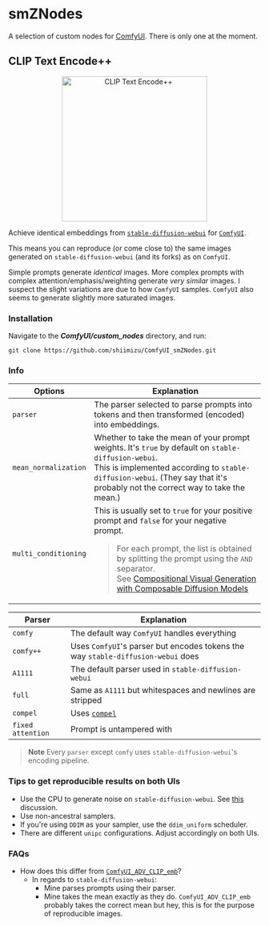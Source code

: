 
# smZNodes
A selection of custom nodes for [ComfyUI](https://github.com/comfyanonymous/ComfyUI). There is only one at the moment.

## CLIP Text Encode++

<p align="center">
<img width="290" alt="CLIP Text Encode++" src="https://github.com/shiimizu/ComfyUI_smZNodes/assets/54494639/fdb011a9-238e-47d0-a6ca-1188ef0d99f4">
</p>

Achieve identical embeddings from [`stable-diffusion-webui`](https://github.com/AUTOMATIC1111/stable-diffusion-webui) for [`ComfyUI`](https://github.com/comfyanonymous/ComfyUI).

This means you can reproduce (or come close to) the same images generated on `stable-diffusion-webui` (and its forks) as on `ComfyUI`.

Simple prompts generate _identical_ images. More complex prompts with complex attention/emphasis/weighting generate _very similar_ images. I suspect the slight variations are due to how `ComfyUI` samples. `ComfyUI` also seems to generate slightly more saturated images.

### Installation
Navigate to the **_ComfyUI/custom_nodes_** directory, and run:

```
git clone https://github.com/shiimizu/ComfyUI_smZNodes.git
```

### Info

| Options              | Explanation                                                                                                                                                                                                                                                                                                                                                                                        |
| -------------------- | -------------------------------------------------------------------------------------------------------------------------------------------------------------------------------------------------------------------------------------------------------------------------------------------------------------------------------------------------------------------------------------------------- |
| `parser`             | The parser selected to parse prompts into tokens and then transformed (encoded) into embeddings.                                                                                                                                                                                                                                                                                                   |
| `mean_normalization` | Whether to take the mean of your prompt weights. It's `true` by default on `stable-diffusion-webui`.<br>This is implemented according to `stable-diffusion-webui`. (They say that it's probably not the correct way to take the mean.)                                                                                                                                                                                                                       |
| `multi_conditioning` | This is usually set to `true` for your positive prompt and `false` for your negative prompt. <blockquote> For each prompt, the list is obtained by splitting the prompt using the `AND` separator. <br>See [Compositional Visual Generation with Composable Diffusion Models](https://energy-based-model.github.io/Compositional-Visual-Generation-with-Composable-Diffusion-Models/) <blockquote> |

| Parser            | Explanation                                                                      |
| ----------------- | -------------------------------------------------------------------------------- |
| `comfy`           | The default way `ComfyUI` handles everything                                     |
| `comfy++`        | Uses `ComfyUI`'s parser but encodes tokens the way `stable-diffusion-webui` does |
| `A1111`           | The default parser used in `stable-diffusion-webui`                              |
| `full`            | Same as `A1111` but whitespaces and newlines are stripped                        |
| `compel`          | Uses [`compel`](https://github.com/damian0815/compel)                            |
| `fixed attention` | Prompt is untampered with                                                        |

>**Note**
>Every `parser` except `comfy` uses `stable-diffusion-webui`'s encoding pipeline.

### Tips to get reproducible results on both UIs
- Use the CPU to generate noise on `stable-diffusion-webui`. See [this](https://github.com/comfyanonymous/ComfyUI/discussions/118) discussion.
- Use non-ancestral samplers.
- If you're using `DDIM` as your sampler, use the `ddim_uniform` scheduler.
- There are different `unipc` configurations. Adjust accordingly on both UIs.

### FAQs
- How does this differ from [`ComfyUI_ADV_CLIP_emb`](https://github.com/BlenderNeko/ComfyUI_ADV_CLIP_emb)?
    - In regards to `stable-diffusion-webui`:
      - Mine parses prompts using their parser.
      -  Mine takes the mean exactly as they do. `ComfyUI_ADV_CLIP_emb` probably takes the correct mean but hey, this is for the purpose of reproducible images.
